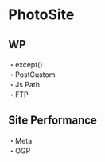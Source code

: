 # PhotoSite  

## WP  
・except()            　  　　                                                                                             　　                                                          
・PostCustom  
・Js Path  
・FTP

## Site Performance
・Meta  
・OGP
